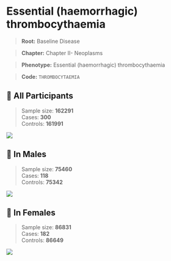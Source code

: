 # Essential (haemorrhagic) thrombocythaemia

> **Root:** Baseline Disease  

> **Chapter:** Chapter II- Neoplasms  

> **Phenotype:** Essential (haemorrhagic) thrombocythaemia  

> **Code:** `THROMBOCYTAEMIA`

## 🧪 All Participants  
> Sample size: **162291**  
> Cases: **300**  
> Controls: **161991**
<img src="/Disease/Figures/ALL/Incidence/THROMBOCYTAEMIA.png"/>
<CsvTable src="/Disease_Data/ALL/Incidence/COX_THROMBOCYTAEMIA.csv" label="🔍 View full results" />

## 👨 In Males  
> Sample size: **75460**  
> Cases: **118**  
> Controls: **75342**
<img src="/Disease/Figures/Male/Incidence/THROMBOCYTAEMIA.png"/>
<CsvTable src="/Disease_Data/Male/Incidence/COX_THROMBOCYTAEMIA.csv" label="🔍 View full results" />

## 👩 In Females  
> Sample size: **86831**  
> Cases: **182**  
> Controls: **86649**
<img src="/Disease/Figures/Female/Incidence/THROMBOCYTAEMIA.png"/>
<CsvTable src="/Disease_Data/Female/Incidence/COX_THROMBOCYTAEMIA.csv" label="🔍 View full results" />
